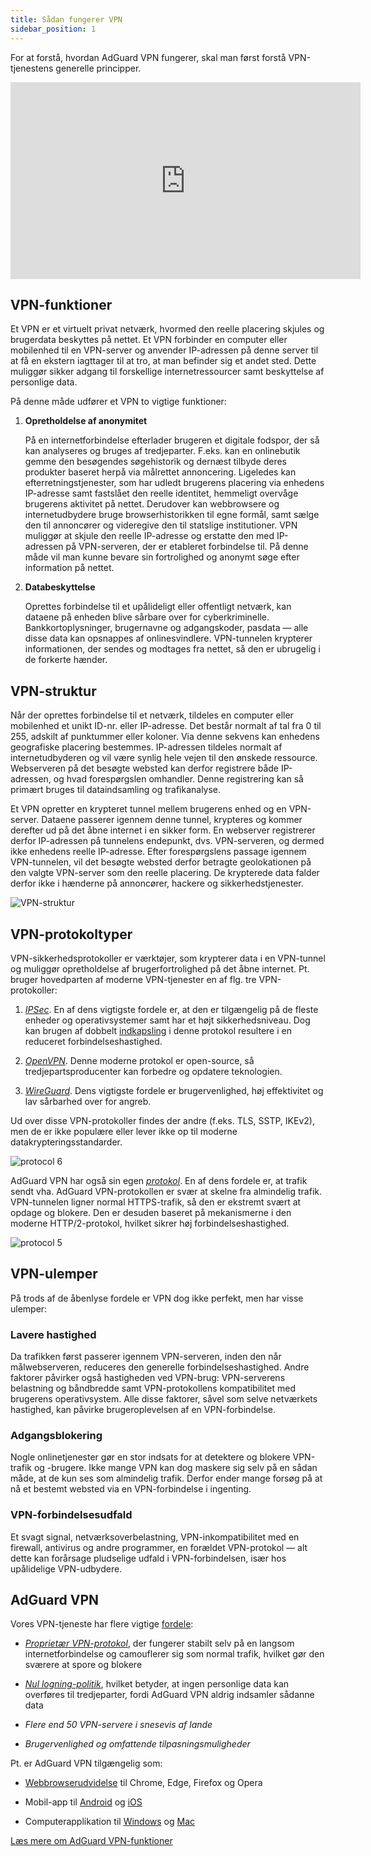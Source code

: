 ```yaml
---
title: Sådan fungerer VPN
sidebar_position: 1
---
```


For at forstå, hvordan AdGuard VPN fungerer, skal man først forstå VPN-tjenestens generelle principper.

<iframe width="560" height="315" class="youtube-video" src="https://www.youtube-nocookie.com/embed/aOmkjgfSsIY" title="YouTube video player" frameborder="0" allow="accelerometer; autoplay; clipboard-write; encrypted-media; gyroscope; picture-in-picture" allowfullscreen></iframe>

## VPN-funktioner

Et VPN er et virtuelt privat netværk, hvormed den reelle placering skjules og brugerdata beskyttes på nettet. Et VPN forbinder en computer eller mobilenhed til en VPN-server og anvender IP-adressen på denne server til at få en ekstern iagttager til at tro, at man befinder sig et andet sted. Dette muliggør sikker adgang til forskellige internetressourcer samt beskyttelse af personlige data.

På denne måde udfører et VPN to vigtige funktioner:

1. **Opretholdelse af anonymitet**

   På en internetforbindelse efterlader brugeren et digitale fodspor, der så kan analyseres og bruges af tredjeparter. F.eks. kan en onlinebutik gemme den besøgendes søgehistorik og dernæst tilbyde deres produkter baseret herpå via målrettet annoncering. Ligeledes kan efterretningstjenester, som har udledt brugerens placering via enhedens IP-adresse samt fastslået den reelle identitet, hemmeligt overvåge brugerens aktivitet på nettet. Derudover kan webbrowsere og internetudbydere bruge browserhistorikken til egne formål, samt sælge den til annoncører og videregive den til statslige institutioner. VPN muliggør at skjule den reelle IP-adresse og erstatte den med IP-adressen på VPN-serveren, der er etableret forbindelse til. På denne måde vil man kunne bevare sin fortrolighed og anonymt søge efter information på nettet.

2. **Databeskyttelse**

   Oprettes forbindelse til et upålideligt eller offentligt netværk, kan dataene på enheden blive sårbare over for cyberkriminelle. Bankkortoplysninger, brugernavne og adgangskoder, pasdata — alle disse data kan opsnappes af onlinesvindlere. VPN-tunnelen krypterer informationen, der sendes og modtages fra nettet, så den er ubrugelig i de forkerte hænder.

## VPN-struktur

Når der oprettes forbindelse til et netværk, tildeles en computer eller mobilenhed et unikt ID-nr. eller IP-adresse. Det består normalt af tal fra 0 til 255, adskilt af punktummer eller koloner. Via denne sekvens kan enhedens geografiske placering bestemmes. IP-adressen tildeles normalt af internetudbyderen og vil være synlig hele vejen til den ønskede ressource. Webserveren på det besøgte websted kan derfor registrere både IP-adressen, og hvad forespørgslen omhandler. Denne registrering kan så primært bruges til dataindsamling og trafikanalyse.

Et VPN opretter en krypteret tunnel mellem brugerens enhed og en VPN-server. Dataene passerer igennem denne tunnel, krypteres og kommer derefter ud på det åbne internet i en sikker form. En webserver registrerer derfor IP-adressen på tunnelens endepunkt, dvs. VPN-serveren, og dermed ikke enhedens reelle IP-adresse. Efter forespørgslens passage igennem VPN-tunnelen, vil det besøgte websted derfor betragte geolokationen på den valgte VPN-server som den reelle placering. De krypterede data falder derfor ikke i hænderne på annoncører, hackere og sikkerhedstjenester.

![VPN-struktur](https://cdn.adguardvpn.com/public/Adguard/Website/Images/seo/en/how_vpn_3.jpg)

## VPN-protokoltyper

VPN-sikkerhedsprotokoller er værktøjer, som krypterer data i en VPN-tunnel og muliggør opretholdelse af brugerfortrolighed på det åbne internet. Pt. bruger hovedparten af moderne VPN-tjenester en af flg. tre VPN-protokoller:

1. [_IPSec_](https://en.wikipedia.org/wiki/IPsec). En af dens vigtigste fordele er, at den er tilgængelig på de fleste enheder og operativsystemer samt har et højt sikkerhedsniveau. Dog kan brugen af dobbelt [indkapsling](https://en.wikipedia.org/wiki/Encapsulation_\(networking\)) i denne protokol resultere i en reduceret forbindelseshastighed.

2. [_OpenVPN_](https://en.wikipedia.org/wiki/OpenVPN). Denne moderne protokol er open-source, så tredjepartsproducenter kan forbedre og opdatere teknologien.

3. [_WireGuard_](https://en.wikipedia.org/wiki/WireGuard). Dens vigtigste fordele er brugervenlighed, høj effektivitet og lav sårbarhed over for angreb.

Ud over disse VPN-protokoller findes der andre (f.eks. TLS, SSTP, IKEv2), men de er ikke populære eller lever ikke op til moderne datakrypteringsstandarder.

<object data="https://cdn.adguardvpn.com/public/Adguard/Blog/vpn/protocol/6.svg?nc=1" type="image/svg+xml"><img src="https://cdn.adguardvpn.com/public/Adguard/Blog/vpn/protocol/6.svg?nc=1" alt="protocol 6" /> </object>

AdGuard VPN har også sin egen [_protokol_](/general/adguard-vpn-protokol). En af dens fordele er, at trafik sendt vha. AdGuard VPN-protokollen er svær at skelne fra almindelig trafik. VPN-tunnelen ligner normal HTTPS-trafik, så den er ekstremt svært at opdage og blokere. Den er desuden baseret på mekanismerne i den moderne HTTP/2-protokol, hvilket sikrer høj forbindelseshastighed.

<object data="https://cdn.adguardvpn.com/public/Adguard/Blog/vpn/protocol/5.svg?nc=1" type="image/svg+xml"><img src="https://cdn.adguardvpn.com/public/Adguard/Blog/vpn/protocol/5.svg?nc=1" alt="protocol 5" /></object>

## VPN-ulemper

På trods af de åbenlyse fordele er VPN dog ikke perfekt, men har visse ulemper:

### Lavere hastighed

Da trafikken først passerer igennem VPN-serveren, inden den når målwebserveren, reduceres den generelle forbindelseshastighed. Andre faktorer påvirker også hastigheden ved VPN-brug: VPN-serverens belastning og båndbredde samt VPN-protokollens kompatibilitet med brugerens operativsystem. Alle disse faktorer, såvel som selve netværkets hastighed, kan påvirke brugeroplevelsen af en VPN-forbindelse.

### Adgangsblokering

Nogle onlinetjenester gør en stor indsats for at detektere og blokere VPN-trafik og -brugere. Ikke mange VPN kan dog maskere sig selv på en sådan måde, at de kun ses som almindelig trafik. Derfor ender mange forsøg på at nå et bestemt websted via en VPN-forbindelse i ingenting.

### VPN-forbindelsesudfald

Et svagt signal, netværksoverbelastning, VPN-inkompatibilitet med en firewall, antivirus og andre programmer, en forældet VPN-protokol — alt dette kan forårsage pludselige udfald i VPN-forbindelsen, især hos upålidelige VPN-udbydere.

## AdGuard VPN

Vores VPN-tjeneste har flere vigtige [fordele](/general/why-adguard-vpn):

- [_Proprietær VPN-protokol_](/general/adguard-vpn-protocol), der fungerer stabilt selv på en langsom internetforbindelse og camouflerer sig som normal trafik, hvilket gør den sværere at spore og blokere

- [_Nul logning-politik_](https://adguard-vpn.com/privacy.html), hvilket betyder, at ingen personlige data kan overføres til tredjeparter, fordi AdGuard VPN aldrig indsamler sådanne data

- _Flere end 50 VPN-servere i snesevis af lande_

- _Brugervenlighed og omfattende tilpasningsmuligheder_

Pt. er AdGuard VPN tilgængelig som:

- [Webbrowserudvidelse](/adguard-vpn-browser-extension/overview) til Chrome, Edge, Firefox og Opera

- Mobil-app til [Android](/adguard-vpn-for-android/overview) og [iOS](/adguard-vpn-for-ios/overview)

- Computerapplikation til [Windows](/adguard-vpn-for-windows/overview) og [Mac](/adguard-vpn-for-mac/overview)

[Læs mere om AdGuard VPN-funktioner](https://adguard-vpn.com/welcome.html)
